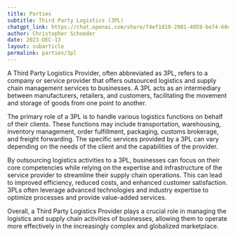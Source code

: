 ```yaml
---
title: Parties
subtitle: Third Party Logistics (3PL)
chatgpt_link: https://chat.openai.com/share/f4ef1d19-2901-4059-be74-60e5df232738
author: Christopher Schoeder
date: 2023-DEC-13
layout: subarticle
permalink: parties/3pl
---
```


A Third Party Logistics Provider, often abbreviated as 3PL, refers to a company or service provider that offers outsourced logistics and supply chain management services to businesses. A 3PL acts as an intermediary between manufacturers, retailers, and customers, facilitating the movement and storage of goods from one point to another.

The primary role of a 3PL is to handle various logistics functions on behalf of their clients. These functions may include transportation, warehousing, inventory management, order fulfillment, packaging, customs brokerage, and freight forwarding. The specific services provided by a 3PL can vary depending on the needs of the client and the capabilities of the provider.

By outsourcing logistics activities to a 3PL, businesses can focus on their core competencies while relying on the expertise and infrastructure of the service provider to streamline their supply chain operations. This can lead to improved efficiency, reduced costs, and enhanced customer satisfaction. 3PLs often leverage advanced technologies and industry expertise to optimize processes and provide value-added services.

Overall, a Third Party Logistics Provider plays a crucial role in managing the logistics and supply chain activities of businesses, allowing them to operate more effectively in the increasingly complex and globalized marketplace.
